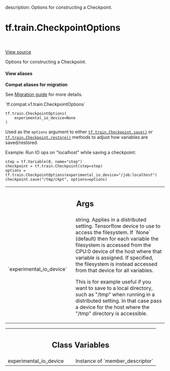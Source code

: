 description: Options for constructing a Checkpoint.

<div itemscope itemtype="http://developers.google.com/ReferenceObject">
<meta itemprop="name" content="tf.train.CheckpointOptions" />
<meta itemprop="path" content="Stable" />
<meta itemprop="property" content="__init__"/>
<meta itemprop="property" content="experimental_io_device"/>
</div>

# tf.train.CheckpointOptions

<!-- Insert buttons and diff -->

<table class="tfo-notebook-buttons tfo-api nocontent" align="left">

</table>

<a target="_blank" href="/code/stable/tensorflow/python/training/saving/checkpoint_options.py">View source</a>



Options for constructing a Checkpoint.

<section class="expandable">
  <h4 class="showalways">View aliases</h4>
  <p>
<b>Compat aliases for migration</b>
<p>See
<a href="https://www.tensorflow.org/guide/migrate">Migration guide</a> for
more details.</p>
<p>`tf.compat.v1.train.CheckpointOptions`</p>
</p>
</section>

<pre class="devsite-click-to-copy prettyprint lang-py tfo-signature-link">
<code>tf.train.CheckpointOptions(
    experimental_io_device=None
)
</code></pre>



<!-- Placeholder for "Used in" -->

Used as the `options` argument to either <a href="../../tf/train/Checkpoint.md#save"><code>tf.train.Checkpoint.save()</code></a> or
<a href="../../tf/train/Checkpoint.md#restore"><code>tf.train.Checkpoint.restore()</code></a> methods to adjust how variables are
saved/restored.

Example: Run IO ops on "localhost" while saving a checkpoint:

```
step = tf.Variable(0, name="step")
checkpoint = tf.train.Checkpoint(step=step)
options = tf.train.CheckpointOptions(experimental_io_device="/job:localhost")
checkpoint.save("/tmp/ckpt", options=options)
```

<!-- Tabular view -->
 <table class="responsive fixed orange">
<colgroup><col width="214px"><col></colgroup>
<tr><th colspan="2"><h2 class="add-link">Args</h2></th></tr>

<tr>
<td>
`experimental_io_device`
</td>
<td>
string. Applies in a distributed setting.
Tensorflow device to use to access the filesystem. If `None` (default)
then for each variable the filesystem is accessed from the CPU:0 device
of the host where that variable is assigned. If specified, the
filesystem is instead accessed from that device for all variables.

This is for example useful if you want to save to a local directory,
such as "/tmp" when running in a distributed setting. In that case pass
a device for the host where the "/tmp" directory is accessible.
</td>
</tr>
</table>





<!-- Tabular view -->
 <table class="responsive fixed orange">
<colgroup><col width="214px"><col></colgroup>
<tr><th colspan="2"><h2 class="add-link">Class Variables</h2></th></tr>

<tr>
<td>
experimental_io_device<a id="experimental_io_device"></a>
</td>
<td>
Instance of `member_descriptor`
</td>
</tr>
</table>

